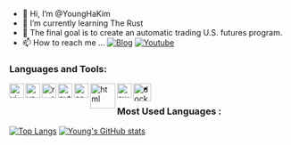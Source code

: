 - 👋 Hi, I’m @YoungHaKim
- 🌱 I’m currently learning The Rust
- 💞️ The final goal is to create an automatic trading U.S. futures program.
- 📫 How to reach me ...
<a href="https://economiceco.tistory.com/" target="_blank"><img alt="Blog" src="https://img.shields.io/badge/Blog-GlobalYoung-Green"></a>
 <a href="https://www.youtube.com/channel/UCxFbmi4TjYxvFhnHulX1v-Q" target="_blank"><img alt="Youtube" src="https://img.shields.io/badge/YouTube-GlobalYoung-red"></a>

### Languages and Tools:
<a href="https://www.vim.org/" target="_blank"><img align="left" alt="vim" width="26px" src="https://user-images.githubusercontent.com/67513038/154793161-089985a0-db1d-457b-8dfd-26386af89158.png"></a>
<a href="https://code.visualstudio.com/" target="_blank"><img align="left" alt="vscode" width="26px" src="https://user-images.githubusercontent.com/67513038/146175156-e71067f9-3fb7-4dc9-b1c6-058552b972d6.jpg"></a>
<a href="https://www.rust-lang.org/"><img align="left" alt="rust" width="26px" src="https://user-images.githubusercontent.com/67513038/146173748-cbfea7c9-3af7-49cb-8a22-1eebebe41ff6.jpg" /></a>
<a href="https://www.python.org/"><img align="left" alt="python" width="26px" src="https://user-images.githubusercontent.com/67513038/146173763-af249b79-1838-4c27-943e-12c59be7eace.jpg"></a>
<a href="https://en.wikipedia.org/wiki/C%2B%2B"><img align="left" alt="cpp" width="26px" src="https://user-images.githubusercontent.com/67513038/146173770-368394e9-4ba4-40f3-922d-e534ee73f11b.jpg"></a>
<a href="https://en.wikipedia.org/wiki/HTML"><img align="left" alt="html" width="45px" src="https://user-images.githubusercontent.com/67513038/146179458-5e587820-a037-41ee-bf02-2366b3e5aad7.jpg"></a>
<a href="https://developer.apple.com/swift/"><img align="left" alt="swift" width="26px" src="https://user-images.githubusercontent.com/67513038/147562713-d5032edd-0595-4825-973c-6aab413d83de.jpg"></a>
<a href="https://www.docker.com/"><img align="left" alt="docker" width="32px" src="https://user-images.githubusercontent.com/67513038/152680127-e331659a-db71-41a1-a7d0-77d47f25d55e.png"></a>


-
### Most Used Languages :
[![Top Langs](https://github-readme-stats.vercel.app/api/top-langs/?username=younghakim7&layout=compact)](https://github.com/anuraghazra/github-readme-stats)
[![Young's GitHub stats](https://github-readme-stats.vercel.app/api?username=younghakim7)](https://github.com/anuraghazra/github-readme-stats)

